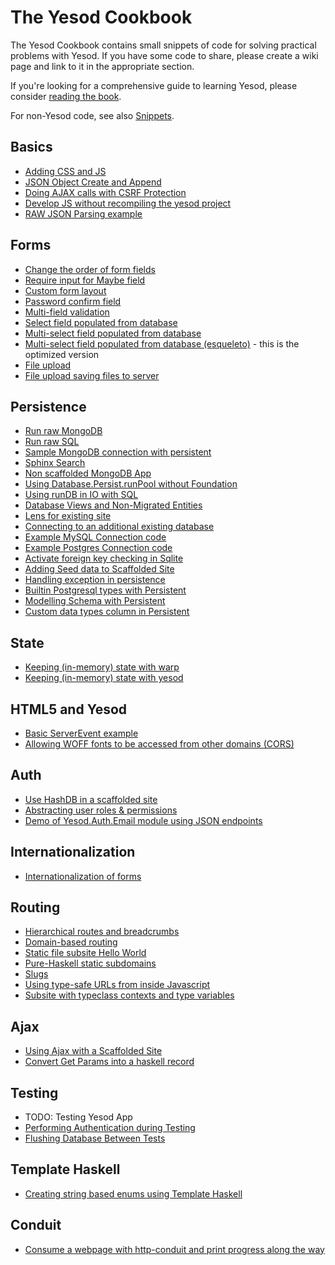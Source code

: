 # The Yesod Cookbook

The Yesod Cookbook contains small snippets of code for solving practical problems with Yesod. If you have some code to share, please create a wiki page and link to it in the appropriate section.

If you're looking for a comprehensive guide to learning Yesod, please consider [reading the book](http://www.yesodweb.com/book).

For non-Yesod code, see also [Snippets](https://github.com/yesodweb/yesod-cookbook/blob/master/Snippets.md).

## Basics
* [Adding CSS and JS](http://www.yesodweb.com/blog/2013/01/adding-css-js)
* [JSON Object Create and Append](https://github.com/yesodweb/yesod-cookbook/blob/master/cookbook/JSON-data-helpful-manipulations.md)
* [Doing AJAX calls with CSRF Protection](https://github.com/yesodweb/yesod-cookbook/blob/master/cookbook/ajax-csrf.md)
* [Develop JS without recompiling the yesod project](https://github.com/yesodweb/yesod-cookbook/blob/master/cookbook/Develop-JS-without-recompiling-the-yesod-project.md)
* [RAW JSON Parsing example](./cookbook/raw-json-parsing.md)

## Forms

* [Change the order of form fields](https://github.com/yesodweb/yesod-cookbook/blob/master/cookbook/OrderFormFields.md)
* [Require input for Maybe field](https://github.com/yesodweb/yesod-cookbook/blob/master/cookbook/RequireInputMaybeField.md)
* [Custom form layout](https://github.com/yesodweb/yesod-cookbook/blob/master/cookbook/CustomFormLayout.md)
* [Password confirm field](https://github.com/yesodweb/yesod-cookbook/blob/master/cookbook/Password-Confirm-Field.md)
* [Multi-field validation](https://github.com/yesodweb/yesod-cookbook/blob/master/cookbook/Cookbook-Multi-field-validation.md)
* [Select field populated from database](https://github.com/yesodweb/yesod-cookbook/blob/master/cookbook/Select-field-populated-from-database.md)
* [Multi-select field populated from database](https://github.com/yesodweb/yesod-cookbook/blob/master/cookbook/Multi-select-field-populated-from-database.md)
* [Multi-select field populated from database (esqueleto)](https://github.com/yesodweb/yesod-cookbook/blob/master/cookbook/Multi-select-field-populated-from-database-(using-esqueleto).md) - this is the optimized version
* [File upload](https://github.com/yesodweb/yesod-cookbook/blob/master/cookbook/Cookbook-File-upload.md)
* [File upload saving files to server](https://github.com/yesodweb/yesod-cookbook/blob/master/cookbook/Cookbook-file-upload-saving-files-to-server.md)

## Persistence

* [Run raw MongoDB](https://github.com/yesodweb/yesod-cookbook/blob/master/cookbook/Rawmongo.md)
* [Run raw SQL](https://github.com/yesodweb/yesod-cookbook/blob/master/cookbook/RawSQL.md)
* [Sample MongoDB connection with persistent](./cookbook/mongodb-example.md)
* [Sphinx Search](https://github.com/yesodweb/yesod-cookbook/blob/master/cookbook/Sphinx-Search.md)
* [Non scaffolded MongoDB App](https://github.com/yesodweb/yesod-cookbook/blob/master/cookbook/Non-scaffolded-MongoDB-App.md)
* [Using Database.Persist.runPool without Foundation](https://github.com/yesodweb/yesod-cookbook/blob/master/cookbook/Using-Database.Persist.runPool-without-Foundation.md)
* [Using runDB in IO with SQL ](https://github.com/yesodweb/yesod-cookbook/blob/master/cookbook/runDBConf-in-IO-for-MySQL.md)
* [Database Views and Non-Migrated Entities](https://github.com/yesodweb/yesod-cookbook/blob/master/cookbook/Database-Views-and-Non-Migrated-Entities.md)
* [Lens for existing site](https://github.com/yesodweb/yesod-cookbook/blob/master/cookbook/Lens-for-existing-site.md)
* [Connecting to an additional existing database](https://github.com/yesodweb/yesod-cookbook/blob/master/cookbook/Connecting-to-an-additional-existing-database.md)
* [Example MySQL Connection code](https://github.com/yesodweb/yesod-cookbook/blob/master/cookbook/Example-MySQL-Connection-code.md)
* [Example Postgres Connection code](./cookbook/postgres-example-code.md)
* [Activate foreign key checking in Sqlite](https://github.com/yesodweb/yesod-cookbook/blob/master/cookbook/Activate-foreign-key-checking-in-Sqlite.md)
* [Adding Seed data to Scaffolded Site](https://github.com/yesodweb/yesod-cookbook/blob/master/cookbook/Adding-Seed-Data-to-Scaffolded-Site.md)
* [Handling exception in persistence](https://github.com/yesodweb/yesod-cookbook/blob/master/cookbook/Handling-Persistence-Exception.md)
* [Builtin Postgresql types with Persistent](https://github.com/yesodweb/yesod-cookbook/blob/master/cookbook/CustomPostgresqlTypes.md)
* [Modelling Schema with Persistent](./cookbook/modelling-schema.md)
* [Custom data types column in Persistent](./cookbook/custom-datatype-columns.md)

## State

* [Keeping (in-memory) state with warp](https://github.com/yesodweb/yesod-cookbook/blob/master/cookbook/Keeping-(in-memory)-state-with-warp.md)
* [Keeping (in-memory) state with yesod](https://github.com/yesodweb/yesod-cookbook/blob/master/cookbook/Keeping-(in-memory)-state-with-yesod.md)

## HTML5 and Yesod
* [Basic ServerEvent example](https://github.com/yesodweb/yesod-cookbook/blob/master/cookbook/Basic-ServerEvent-example.md)
* [Allowing WOFF fonts to be accessed from other domains (CORS)](https://github.com/yesodweb/yesod-cookbook/blob/master/cookbook/Allowing-WOFF-fonts-to-be-accessed-from-other-domains-(CORS).md)

## Auth

* [Use HashDB in a scaffolded site](https://github.com/yesodweb/yesod-cookbook/blob/master/cookbook/Using-HashDB-In-a-Scaffolded-Site.md)
* [Abstracting user roles & permissions](http://blog.felipe.lessa.nom.br/?p=7)
* [Demo of Yesod.Auth.Email module using JSON endpoints](./cookbook/yesod-auth-json.md)

## Internationalization

* [Internationalization of forms](https://github.com/yesodweb/yesod-cookbook/blob/master/cookbook/Cookbook-InternationalizedForm.md)

## Routing

* [Hierarchical routes and breadcrumbs](https://github.com/yesodweb/yesod-cookbook/blob/master/cookbook/Hierarchical-routes-and-breadcrumbs.md)
* [Domain-based routing](https://github.com/yesodweb/yesod-cookbook/blob/master/cookbook/Domain-based-routing.md)
* [Static file subsite Hello World](https://github.com/yesodweb/yesod-cookbook/blob/master/cookbook/Static-file-subsite-Hello-World.md)
* [Pure-Haskell static subdomains](https://github.com/yesodweb/yesod-cookbook/blob/master/cookbook/Pure-Haskell-static-subdomains.md)
* [Slugs](https://github.com/yesodweb/yesod-cookbook/blob/master/cookbook/Slugs.md)
* [Using type-safe URLs from inside Javascript](https://github.com/yesodweb/yesod-cookbook/blob/master/cookbook/Using-type-safe-urls-from-inside-javascript.md)
* [Subsite with typeclass contexts and type variables](https://github.com/yesodweb/yesod-cookbook/blob/master/cookbook/Subsite-with-typeclass-contexts-and-type-variables.md)

## Ajax

* [Using Ajax with a Scaffolded Site](https://github.com/yesodweb/yesod-cookbook/blob/master/cookbook/Using-Ajax-with-a-Scaffolded-Site.md)
* [Convert Get Params into a haskell record ](https://github.com/yesodweb/yesod-cookbook/blob/master/cookbook/Convert-get-params-into-a-haskell-record.md)

## Testing

* TODO: Testing Yesod App
* [Performing Authentication during Testing](https://github.com/yesodweb/yesod-cookbook/blob/master/cookbook/Performing-Authentication-during-Testing.md)
* [Flushing Database Between Tests](https://github.com/yesodweb/yesod-cookbook/blob/master/cookbook/Flushing-database-between-tests.md)

## Template Haskell

* [Creating string based enums using Template Haskell](https://github.com/yesodweb/yesod-cookbook/blob/master/cookbook/Create-String-Based-Enums-With-Template-Haskell.md)

## Conduit

* [Consume a webpage with http-conduit and print progress along the way](https://github.com/yesodweb/yesod-cookbook/blob/master/cookbook/Consume-a-webpage-with-http-conduit-and-print-progress-along-the-way.md)

